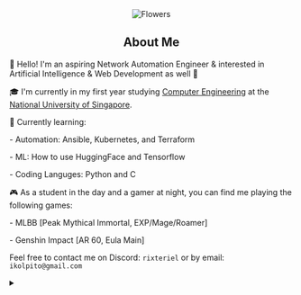 <div align="center">
    <img src="https://i.pinimg.com/736x/e0/6b/53/e06b5341f7406281cce83af35cc736cc.jpg" alt="Flowers">
</div>


<div align="center">
  <h2>About Me</h2>
</div>

<div>
  <p>👋 Hello! I'm an aspiring Network Automation Engineer & interested in Artificial Intelligence & Web Development as well 💖</p>
  <p>🎓 I'm currently in my first year studying <a href="https://ceg.nus.edu.sg/">Computer Engineering</a> at the <a href="https://nus.edu.sg/">National University of Singapore</a>.</p>
  <p>🌱 Currently learning:</p>
    <p>- Automation: Ansible, Kubernetes, and Terraform</p>
    <p>- ML: How to use HuggingFace and Tensorflow
    <p>- Coding Languges: Python and C
  <p>🎮 As a student in the day and a gamer at night, you can find me playing the following games:</p>
    <p>- MLBB [Peak Mythical Immortal, EXP/Mage/Roamer]</p>
    <p>- Genshin Impact [AR 60, Eula Main]
  <p>Feel free to contact me on Discord: <code>rixteriel</code> or by email: <code>ikolpito@gmail.com</code></p>
</div>


<details>
  <summary>
    <h2>‎ ‎ ‎ </h2>
  </summary>
  <div align="center">
    <a href="#">
      <img src="https://github-readme-stats.vercel.app/api?username=Rixte&theme=transparent&hide_border=true&include_all_commits=false&count_private=false" alt="GitHub Stats" width="60%">
    </a>
  </div>
</details>
